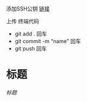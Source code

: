 添加SSH公钥  [链接](http://blog.csdn.net/phunxm/article/details/45083335) 


上传 终端代码


- git add .   回车  
- git commit -m “name”  回车
- git push  回车


# 标题
###### 标题


